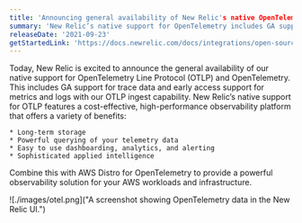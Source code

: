 ```yaml
---
title: 'Announcing general availability of New Relic's native OpenTelemetry support'
summary: 'New Relic’s native support for OpenTelemetry includes GA support for trace data and early access support for metrics and logs with our OTLP ingest capability. '
releaseDate: '2021-09-23'
getStartedLink: 'https://docs.newrelic.com/docs/integrations/open-source-telemetry-integrations/opentelemetry/opentelemetry-quick-start/'
---
```

Today, New Relic is excited to announce the general availability of our native support for OpenTelemetry Line Protocol (OTLP) and OpenTelemetry. This includes GA support for trace data and early access support for metrics and logs with our OTLP ingest capability. New Relic’s native support for OTLP features a cost-effective, high-performance observability platform that offers a variety of benefits:

    * Long-term storage
    * Powerful querying of your telemetry data
    * Easy to use dashboarding, analytics, and alerting
    * Sophisticated applied intelligence

Combine this with AWS Distro for OpenTelemetry to provide a powerful observability solution for your AWS workloads and infrastructure.

![./images/otel.png]("A screenshot showing OpenTelemetry data in the New Relic UI.")
